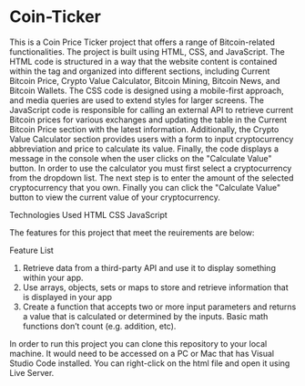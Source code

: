 # Coin-Ticker

This is a Coin Price Ticker project that offers a range of Bitcoin-related functionalities. The project is built using HTML, CSS, and JavaScript. 
The HTML code is structured in a way that the website content is contained within the <body> tag and organized into different sections, including Current Bitcoin Price, 
Crypto Value Calculator, Bitcoin Mining, Bitcoin News, and Bitcoin Wallets. The CSS code is designed using a mobile-first approach, 
and media queries are used to extend styles for larger screens. The JavaScript code is responsible for calling an external API to retrieve current Bitcoin prices for various exchanges and updating the table in the Current Bitcoin Price section with the latest information. 
Additionally, the Crypto Value Calculator section provides users with a form to input cryptocurrency abbreviation and price to calculate its value. Finally, the code displays a message in the console when the user clicks on the "Calculate Value" button. 
In order to use the calculator you must first select a cryptocurrency from the dropdown list. The next step is
to enter the amount of the selected cryptocurrency that you own. Finally you can click the "Calculate Value" button to view the current value of your cryptocurrency.

Technologies Used
HTML
CSS
JavaScript

The features for this project that meet the reuirements are below:

Feature List
1. Retrieve data from a third-party API and use it to display something within your app.
2. Use arrays, objects, sets or maps to store and retrieve information that is displayed in your app
3. Create a function that accepts two or more input parameters and returns a value that is calculated or determined by the inputs. Basic math functions don’t 
count (e.g. addition, etc).

In order to run this project you can clone this repository to your local machine. It would need to be accessed on a PC or Mac that has Visual Studio Code installed. You can right-click on the html file and open it using Live Server. 


